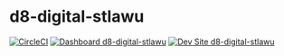 # d8-digital-stlawu

[![CircleCI](https://circleci.com/gh/stlawu/d8-digital-stlawu.svg?style=shield)](https://circleci.com/gh/stlawu/d8-digital-stlawu)
[![Dashboard d8-digital-stlawu](https://img.shields.io/badge/dashboard-d8_digital_stlawu-yellow.svg)](https://dashboard.pantheon.io/sites/9f185cec-9c0b-4fcb-972f-9a5f2f6ed252#dev/code)
[![Dev Site d8-digital-stlawu](https://img.shields.io/badge/site-d8_digital_stlawu-blue.svg)](http://dev-d8-digital-stlawu.pantheonsite.io/)
